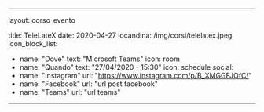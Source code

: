 <!--
---
layout: corso_evento

title: Torneo di Scacchi
date: 2020-04-11
locandina: /img/eventi/torneo-scacchi.jpeg
icon_block_list:
  - name: "Dove"
    text: "lichess.org"
    icon: room
  - name: "Quando"
    text: "11/04/2020 - 22:00"
    icon: schedule
social:
  - name: "Instagram"
    url: "url post instagram"
  - name: "Facebook"
    url: "url post facebook"
  - name: "Teams"
    url: "url teams"
---

//-->
---
layout: corso_evento

title: TeleLateX
date: 2020-04-27
locandina: /img/corsi/telelatex.jpeg
icon_block_list:
  - name: "Dove"
    text: "Microsoft Teams"
    icon: room
  - name: "Quando"
    text: "27/04/2020 - 15:30"
    icon: schedule
social:
  - name: "Instagram"
    url: "https://www.instagram.com/p/B_XMGGFJOfC/"
  - name: "Facebook"
    url: "url post facebook"
  - name: "Teams"
    url: "url teams"
---
